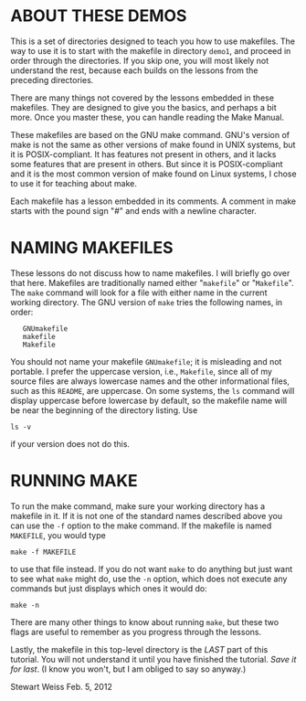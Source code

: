 # ABOUT THESE DEMOS

This is a set of directories designed to teach you how to use makefiles.
The way to use it is to start with the makefile in directory `demo1`, and
proceed in order through the directories. If you skip one, you will most
likely not understand the rest, because each builds on the lessons from
the preceding directories.

There are many things not covered by the lessons embedded in these
makefiles. They are designed to give you the basics, and perhaps a bit more.
Once you master these, you can handle reading the Make Manual.

These makefiles are based on the GNU make command. GNU's version of make 
is not the same as other versions of make found in UNIX systems, but it
is POSIX-compliant. It has features not present in others, and it lacks some
features that are present in others. But since it is POSIX-compliant and
it is the most common version of make found on Linux systems, I chose to use 
it for teaching about make.

Each makefile has a lesson embedded in its comments. A comment in make
starts with the pound sign "#" and ends with a newline character.


# NAMING MAKEFILES

These lessons do not discuss how to name makefiles. I will briefly go over
that here. Makefiles are traditionally named either "`makefile`" or "`Makefile`".
The `make` command will look for a file with either name in the current working
directory. The GNU version of `make` tries the following names, in order: 

       GNUmakefile
       makefile
       Makefile  
You should not name your makefile `GNUmakefile`; it is misleading and not portable.
I prefer the uppercase version, i.e., `Makefile`, since all of my source 
files are always lowercase names and the other informational files, 
such as this `README`, are uppercase.
On some systems,  the `ls` command will display uppercase before lowercase by default, so the 
makefile name will be near the beginning of the directory listing. Use

    ls -v

if your version does not do this.

# RUNNING MAKE
To run the make command, make sure your working directory has a makefile 
in it. If it is not one of the standard names described above you can use the 
`-f` option to the make command. If the makefile is named `MAKEFILE`, you would type

    make -f MAKEFILE

to use that file instead. If you do not want `make` to do anything but just want to
see what `make` might do, use the `-n` option, which does not execute any commands
but just displays which ones it would do:

    make -n

There are many other things to know about running `make`, but these two flags
are useful to remember as you progress through the lessons.

Lastly, the makefile in this top-level directory is the *LAST* part of this 
tutorial. You will not understand it until you have finished the tutorial.
*Save it for last*. (I know you won't, but I am obliged to say so anyway.)

Stewart Weiss
Feb. 5, 2012
